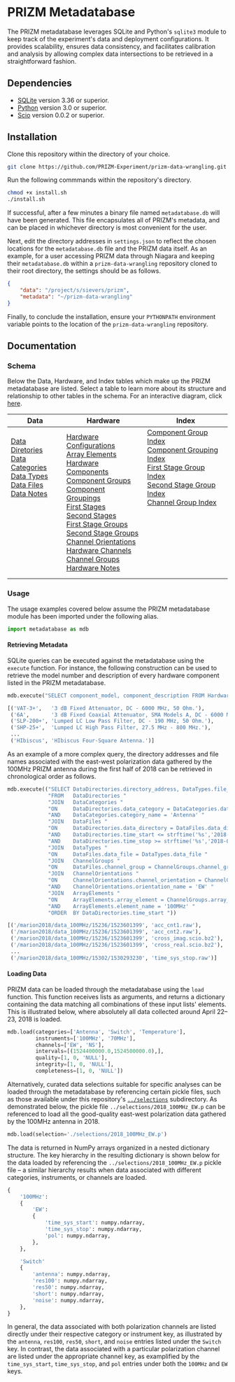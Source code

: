 # PRIZM Metadatabase

The PRIZM metadatabase leverages SQLite and Python's `sqlite3` module to keep track of the experiment's data and deployment configurations. It provides scalability, ensures data consistency, and facilitates calibration and analysis by allowing complex data intersections to be retrieved in a straightforward fashion.

## Dependencies

- [SQLite](https://www.sqlite.org/) version 3.36 or superior.
- [Python](http://www.python.org/) version 3.0 or superior.
- [Scio](https://pypi.org/project/pbio/) version 0.0.2 or superior.

## Installation

Clone this repository within the directory of your choice.
```bash
git clone https://github.com/PRIZM-Experiment/prizm-data-wrangling.git
```

Run the following commmands within the repository's directory.
```bash
chmod +x install.sh
./install.sh
```

If successful, after a few minutes a binary file named `metadatabase.db` will have been generated. This file encapsulates all of PRIZM's metadata, and can be placed in whichever directory is most convenient for the user.

Next, edit the directory addresses in `settings.json` to reflect the chosen locations for the `metadatabase.db` file and the PRIZM data itself. As an example, for a user accessing PRIZM data through Niagara and keeping their `metadatabase.db` within a `prizm-data-wrangling` repository cloned to their root directory, the settings should be as follows.
```json
{
    "data": "/project/s/sievers/prizm",
    "metadata": "~/prizm-data-wrangling"
}
```

Finally, to conclude the installation, ensure your `PYTHONPATH` environment variable points to the location of the `prizm-data-wrangling` repository.

## Documentation

### Schema

Below the Data, Hardware, and Index tables which make up the PRIZM metadatabase are listed. Select a table to learn more about its structure and relationship to other tables in the schema. For an interactive diagram, click [here](https://dbdiagram.io/d/6221828954f9ad109a58a8b9).

| Data | Hardware | Index |
| ---- | -------- | ----- |
| [Data Diretories](guide/data_directories.md)<br/> [Data Categories](guide/data_categories.md)<br/> [Data Types](guide/data_types.md)<br/> [Data Files](guide/data_files.md)<br/> [Data Notes](guide/data_notes.md)<br/><br/><br/><br/><br/><br/><br/><br/><br/> | [Hardware Configurations](guide/hardware_configurations.md)<br/> [Array Elements](guide/array_elements.md)<br/> [Hardware Components](guide/hardware_components.md)<br/> [Component Groups](guide/component_groups.md)<br/> [Component Groupings](guide/component_groupings.md)<br/> [First Stages](guide/first_stages.md)<br/> [Second Stages](guide/second_stages.md)<br/> [First Stage Groups](guide/first_stage_groups.md)<br/> [Second Stage Groups](guide/second_stage_groups.md)<br/> [Channel Orientations](guide/channel_orientations.md)<br/> [Hardware Channels](guide/hardware_channels.md)<br/> [Channel Groups](guide/channel_groups.md)<br/> [Hardware Notes](guide/hardware_notes.md) | [Component Group Index](guide/component_group_index.md)<br/> [Component Grouping Index](guide/component_grouping_index.md)<br/> [First Stage Group Index](guide/first_stage_group_index.md)<br/> [Second Stage Group Index](guide/second_stage_group_index.md)<br/> [Channel Group Index](guide/channel_group_index.md)<br/><br/><br/><br/><br/><br/><br/><br/><br/> |

### Usage

The usage examples covered below assume the PRIZM metadatabase module has been imported under the following alias. 
```python
import metadatabase as mdb
```

#### Retrieving Metadata

SQLite queries can be executed against the metadatabase using the `execute` function. For instance, the following construction can be used to retrieve the model number and description of every hardware component listed in the PRIZM metadatabase.
```python
mdb.execute("SELECT component_model, component_description FROM HardwareComponents")
```

```python
[('VAT-3+',   '3 dB Fixed Attenuator, DC - 6000 MHz, 50 Ohm.'),
 ('6A',       '3 dB Fixed Coaxial Attenuator, SMA Models A, DC - 6000 MHz.'),
 ('SLP-200+', 'Lumped LC Low Pass Filter, DC - 190 MHz, 50 Ohm.'),
 ('SHP-25+',  'Lumped LC High Pass Filter, 27.5 MHz - 800 MHz.'),
 ...
 ('HIbiscus', 'HIbiscus Four-Square Antenna.')]
```

As an example of a more complex query, the directory addresses and file names associated with the east-west polarization data gathered by the 100MHz PRIZM antenna during the first half of 2018 can be retrieved in chronological order as follows.
```python
mdb.execute(("SELECT DataDirectories.directory_address, DataTypes.file_name "
             "FROM   DataDirectories "
             "JOIN   DataCategories "
             "ON     DataDirectories.data_category = DataCategories.data_category "
             "AND    DataCategories.category_name = 'Antenna' "
             "JOIN   DataFiles "
             "ON     DataDirectories.data_directory = DataFiles.data_directory "
             "AND    DataDirectories.time_start <= strftime('%s','2018-07-01 00:00:00') "
             "AND    DataDirectories.time_stop >= strftime('%s','2018-01-01 00:00:00') "
             "JOIN   DataTypes "
             "ON     DataFiles.data_file = DataTypes.data_file "
             "JOIN   ChannelGroups "
             "ON     DataFiles.channel_group = ChannelGroups.channel_group "
             "JOIN   ChannelOrientations "
             "ON     ChannelOrientations.channel_orientation = ChannelGroups.channel_orientation "
             "AND    ChannelOrientations.orientation_name = 'EW' "
             "JOIN   ArrayElements "
             "ON     ArrayElements.array_element = ChannelGroups.array_element "
             "AND    ArrayElements.element_name = '100MHz' "
             "ORDER  BY DataDirectories.time_start "))
```

```python
[('/marion2018/data_100MHz/15236/1523601399', 'acc_cnt1.raw'),
 ('/marion2018/data_100MHz/15236/1523601399', 'acc_cnt2.raw'),
 ('/marion2018/data_100MHz/15236/1523601399', 'cross_imag.scio.bz2'),
 ('/marion2018/data_100MHz/15236/1523601399', 'cross_real.scio.bz2'),
 ...
 ('/marion2018/data_100MHz/15302/1530293230', 'time_sys_stop.raw')]
```

#### Loading Data

PRIZM data can be loaded through the metadatabase using the `load` function. This function receives lists as arguments, and returns a dictionary containing the data matching all combinations of these input lists' elements. This is illustrated below, where absolutely all data collected around April 22–23, 2018 is loaded.
```python
mdb.load(categories=['Antenna', 'Switch', 'Temperature'],
         instruments=['100MHz', '70MHz'],
         channels=['EW', 'NS'],
         intervals=[(1524400000.0,1524500000.0),],
         quality=[1, 0, 'NULL'],
         integrity=[1, 0, 'NULL'],
         completeness=[1, 0, 'NULL'])
```

Alternatively, curated data selections suitable for specific analyses can be loaded through the metadatabase by referencing certain pickle files, such as those available under this repository's [`../selections`](selections/) subdirectory. As demonstrated below, the pickle file `../selections/2018_100MHz_EW.p` can be referenced to load all the good-quality east-west polarization data gathered by the 100MHz antenna in 2018.
```python
mdb.load(selection='./selections/2018_100MHz_EW.p')
```

The data is returned in NumPy arrays organized in a nested dictionary structure. The key hierarchy in the resulting dictionary is shown below for the data loaded by referencing the `../selections/2018_100MHz_EW.p` pickle file – a similar hierarchy results when data associated with different categories, instruments, or channels are loaded.
```python
{
    '100MHz':
    {
        'EW':
        {
            'time_sys_start': numpy.ndarray,
            'time_sys_stop': numpy.ndarray,
            'pol': numpy.ndarray,
        },
    },

    'Switch'
    {
        'antenna': numpy.ndarray,
        'res100': numpy.ndarray,
        'res50': numpy.ndarray,
        'short': numpy.ndarray,
        'noise': numpy.ndarray,
    },
}
```
In general, the data associated with both polarization channels are listed directly under their respective category or instrument key, as illustrated by the `antenna`, `res100`, `res50`, `short`, and `noise` entries listed under the `Switch` key. In contrast, the data associated with a particular polarization channel are listed under the appropriate channel key, as examplified by the `time_sys_start`, `time_sys_stop`, and `pol` entries under both the `100MHz` and `EW` keys.
